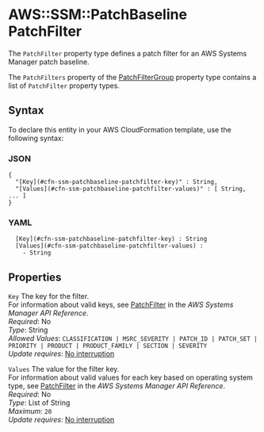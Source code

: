 # AWS::SSM::PatchBaseline PatchFilter<a name="aws-properties-ssm-patchbaseline-patchfilter"></a>

The `PatchFilter` property type defines a patch filter for an AWS Systems Manager patch baseline\.

The `PatchFilters` property of the [PatchFilterGroup](https://docs.aws.amazon.com/AWSCloudFormation/latest/UserGuide/aws-properties-ssm-patchbaseline-patchfiltergroup.html) property type contains a list of `PatchFilter` property types\.

## Syntax<a name="aws-properties-ssm-patchbaseline-patchfilter-syntax"></a>

To declare this entity in your AWS CloudFormation template, use the following syntax:

### JSON<a name="aws-properties-ssm-patchbaseline-patchfilter-syntax.json"></a>

```
{
  "[Key](#cfn-ssm-patchbaseline-patchfilter-key)" : String,
  "[Values](#cfn-ssm-patchbaseline-patchfilter-values)" : [ String, ... ]
}
```

### YAML<a name="aws-properties-ssm-patchbaseline-patchfilter-syntax.yaml"></a>

```
﻿  [Key](#cfn-ssm-patchbaseline-patchfilter-key) : String
﻿  [Values](#cfn-ssm-patchbaseline-patchfilter-values) : 
    - String
```

## Properties<a name="aws-properties-ssm-patchbaseline-patchfilter-properties"></a>

`Key`  <a name="cfn-ssm-patchbaseline-patchfilter-key"></a>
The key for the filter\.  
For information about valid keys, see [PatchFilter](https://docs.aws.amazon.com/systems-manager/latest/APIReference/API_PatchFilter.html) in the *AWS Systems Manager API Reference*\.  
*Required*: No  
*Type*: String  
*Allowed Values*: `CLASSIFICATION | MSRC_SEVERITY | PATCH_ID | PATCH_SET | PRIORITY | PRODUCT | PRODUCT_FAMILY | SECTION | SEVERITY`  
*Update requires*: [No interruption](https://docs.aws.amazon.com/AWSCloudFormation/latest/UserGuide/using-cfn-updating-stacks-update-behaviors.html#update-no-interrupt)

`Values`  <a name="cfn-ssm-patchbaseline-patchfilter-values"></a>
The value for the filter key\.  
For information about valid values for each key based on operating system type, see [PatchFilter](https://docs.aws.amazon.com/systems-manager/latest/APIReference/API_PatchFilter.html) in the *AWS Systems Manager API Reference*\.  
*Required*: No  
*Type*: List of String  
*Maximum*: `20`  
*Update requires*: [No interruption](https://docs.aws.amazon.com/AWSCloudFormation/latest/UserGuide/using-cfn-updating-stacks-update-behaviors.html#update-no-interrupt)